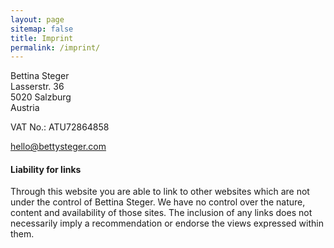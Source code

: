 ```yaml
---
layout: page
sitemap: false
title: Imprint
permalink: /imprint/
---
```


Bettina Steger  
Lasserstr. 36  
5020 Salzburg  
Austria

VAT No.: ATU72864858

<hello@bettysteger.com>

  
#### Liability for links
Through this website you are able to link to other websites which are not under the control of Bettina Steger. We have no control over the nature, content and availability of those sites. The inclusion of any links does not necessarily imply a recommendation or endorse the views expressed within them.

